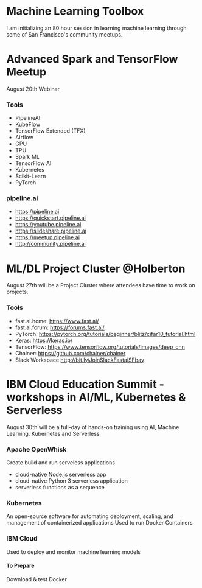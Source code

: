 # Machine Learning Toolbox
I am initializing an 80 hour session in learning machine learning through some of San Francisco's community meetups. 

# Advanced Spark and TensorFlow Meetup
August 20th Webinar 

### Tools
- PipelineAI
- KubeFlow
- TensorFlow Extended (TFX)
- Airflow
- GPU
- TPU
- Spark ML
- TensorFlow AI
- Kubernetes
- Scikit-Learn
- PyTorch

### pipeline.ai
- https://pipeline.ai
- https://quickstart.pipeline.ai
- https://youtube.pipeline.ai
- https://slideshare.pipeline.ai
- https://meetup.pipeline.ai
- http://community.pipeline.ai

# ML/DL Project Cluster @Holberton 
August 27th will be a Project Cluster where attendees have time to work on projects.

### Tools

- fast.ai.home:		https://www.fast.ai/
- fast.ai.forum: 	https://forums.fast.ai/
- PyTorch: 			https://pytorch.org/tutorials/beginner/blitz/cifar10_tutorial.html
- Keras: 			https://keras.io/
- TensorFlow: 		https://www.tensorflow.org/tutorials/images/deep_cnn
- Chainer: 			https://github.com/chainer/chainer
- Slack Workspace 	http://bit.ly/JoinSlackFastaiSFbay

# IBM Cloud Education Summit - workshops in AI/ML, Kubernetes & Serverless
August 30th will be a full-day of hands-on training using AI, Machine Learning, Kubernetes and Serverless

### Apache OpenWhisk
Create build and run serveless applications
- cloud-native Node.js serverless app
- cloud-native Python 3 serverless application
- serverless functions as a sequence


### Kubernetes
An open-source software for automating deployment, scaling, and management of containerized applications
Used to run Docker Containers

### IBM Cloud
Used to deploy and monitor machine learning models

#### To Prepare
Download & test Docker